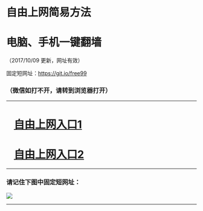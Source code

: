 ﻿# 自由上网简易方法

# 电脑、手机一键翻墙

（2017/10/09 更新，网址有效）

固定短网址：https://git.io/free99

### （微信如打不开，请转到浏览器打开）


***





# &nbsp;&nbsp; <a href="http://ft1737929280.fwq-tz-1001.info/fwqtz01.html?t=100900115142 " target="_blank">自由上网入口1</a>
# &nbsp;&nbsp; <a href="http://ft1640513628.fwq-tz-1002.info/fwqtz02.html?t=10090016919 " target="_blank">自由上网入口2</a>
***

### 请记住下图中固定短网址：

<img src="https://s3-us-west-2.amazonaws.com/fwq-1001/yjfq-20170905okok.png" /> 


***

